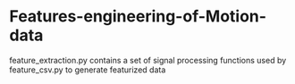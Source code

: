# Features-engineering-of-Motion-data
feature_extraction.py contains a set of signal processing functions used by feature_csv.py to generate featurized data

